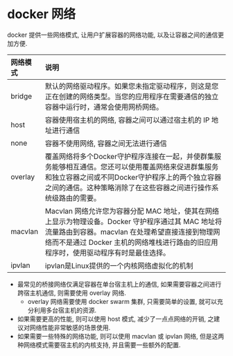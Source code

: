 # docker 网络

docker 提供一些网络模式, 让用户扩展容器的网络功能, 以及让容器之间的通信更加方便.

| 网络模式 | 说明                                                                                                                                                                                                                                        |
| :------- | :------------------------------------------------------------------------------------------------------------------------------------------------------------------------------------------------------------------------------------------ |
| bridge   | 默认的网络驱动程序。如果您未指定驱动程序，则这是您正在创建的网络类型。当您的应用程序在需要通信的独立容器中运行时，通常会使用网桥网络。                                                                                                                                                                              |
| host     | 容器使用宿主机的网络, 容器之间可以通过宿主机的 IP 地址进行通信                                                                                                                                                                              |
| none     | 容器不使用网络, 容器之间无法进行通信                                                                                                                                                                                                        |
| overlay  | 覆盖网络将多个Docker守护程序连接在一起，并使群集服务能够相互通信。您还可以使用覆盖网络来促进群集服务和独立容器之间或不同Docker守护程序上的两个独立容器之间的通信。这种策略消除了在这些容器之间进行操作系统级路由的需要。                                                                                                                                                                        |
| macvlan  | Macvlan 网络允许您为容器分配 MAC 地址，使其在网络上显示为物理设备。Docker 守护程序通过其 MAC 地址将流量路由到容器。macvlan 在处理希望直接连接到物理网络而不是通过 Docker 主机的网络堆栈进行路由的旧应用程序时，使用驱动程序有时是最佳选择。 |
| ipvlan | ipvlan是Linux提供的一个内核网络虚拟化的机制

- 最常见的桥接网络仅满足容器在单台宿主机上的通信, 如果需要容器之间进行跨宿主机通信, 则需要使用 overlay 网络.
  - overlay 网络需要使用 docker swarm 集群, 只需要简单的设置, 就可以充分利用多台宿主机的资源.
- 如果需要更高的性能, 则可以使用 host 模式, 减少了一点点网络的开销, 之建议对网络性能非常敏感的场景使用.
- 如果需要一些特殊的网络功能, 则可以使用 macvlan 或 ipvlan 网络, 但是这两种网络模式需要宿主机的内核支持, 并且需要一些额外的配置.
